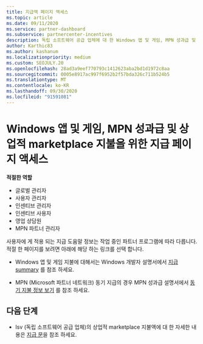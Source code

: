 ```yaml
---
title: 지급액 페이지 액세스
ms.topic: article
ms.date: 09/11/2020
ms.service: partner-dashboard
ms.subservice: partnercenter-incentives
description: 독립 소프트웨어 공급 업체에 대 한 Windows 앱 및 게임, MPN 성과급 및 상업적 marketplace 지불에 대 한 지급 정보에 액세스 하는 방법에 대해 알아봅니다.
author: Karthic83
ms.author: kashanum
ms.localizationpriority: medium
ms.custom: SEOJULY.20
ms.openlocfilehash: 28ad3a9eef770793c1412623aba2bd1d1972c8aa
ms.sourcegitcommit: 0005e8917ac997f6952b2f57bda326c711b524b5
ms.translationtype: MT
ms.contentlocale: ko-KR
ms.lasthandoff: 09/30/2020
ms.locfileid: "91591081"
---
```

# <a name="access-payouts-pages-for-windows-apps-and-games-mpn-incentives-and-commercial-marketplace-payments"></a>Windows 앱 및 게임, MPN 성과급 및 상업적 marketplace 지불을 위한 지급 페이지 액세스

**적절한 역할**

- 글로벌 관리자
- 사용자 관리자
- 인센티브 관리자
- 인센티브 사용자
- 영업 상담원
- MPN 파트너 관리자

사용자에 게 적용 되는 지급 도움말 정보는 작업 중인 파트너 프로그램에 따라 다릅니다. 적절 한 페이지를 보려면 아래에 해당 하는 링크를 선택 합니다.

- Windows 앱 및 게임 지불에 대해서는 Windows 개발자 설명서에서 [지급 summary](/windows/uwp/publish/payout-summary) 를 참조 하세요.

- MPN (Microsoft 파트너 네트워크) 동기 지급의 경우 MPN 성과급 설명서에서 [동기 지불 정보 보기](understand-incentive-payouts.md) 를 참조 하세요.

## <a name="next-steps"></a>다음 단계

- Isv (독립 소프트웨어 공급 업체)의 상업적 marketplace 지불액에 대 한 자세한 내용은 [지급 문](payout-statement.md)을 참조 하세요.